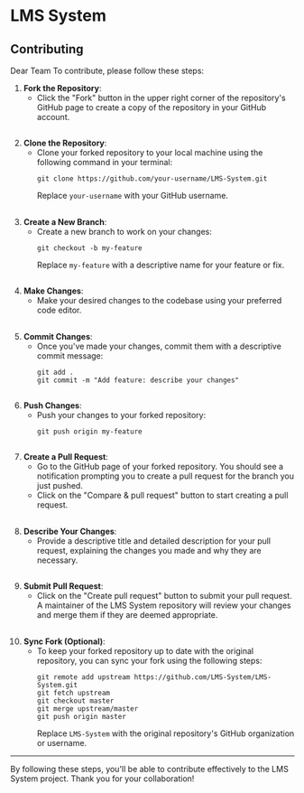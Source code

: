 # LMS System

## Contributing

Dear Team To contribute, please follow these steps:

  
1. **Fork the Repository**:
    - Click the "Fork" button in the upper right corner of the repository's GitHub page to create a copy of the repository in your GitHub account.

##

2. **Clone the Repository**:
    - Clone your forked repository to your local machine using the following command in your terminal:
      ```
      git clone https://github.com/your-username/LMS-System.git
      ```
      Replace `your-username` with your GitHub username.

##

3. **Create a New Branch**:
    - Create a new branch to work on your changes:
      ```
      git checkout -b my-feature
      ```
      Replace `my-feature` with a descriptive name for your feature or fix.

##

4. **Make Changes**:
    - Make your desired changes to the codebase using your preferred code editor.


##
5. **Commit Changes**:
    - Once you've made your changes, commit them with a descriptive commit message:
      ```
      git add .
      git commit -m "Add feature: describe your changes"
      ```

##

6. **Push Changes**:
    - Push your changes to your forked repository:
      ```
      git push origin my-feature
      ```

##

7. **Create a Pull Request**:
    - Go to the GitHub page of your forked repository. You should see a notification prompting you to create a pull request for the branch you just pushed.
    - Click on the "Compare & pull request" button to start creating a pull request.

##

8. **Describe Your Changes**:
    - Provide a descriptive title and detailed description for your pull request, explaining the changes you made and why they are necessary.

##

9. **Submit Pull Request**:
    - Click on the "Create pull request" button to submit your pull request. A maintainer of the LMS System repository will review your changes and merge them if they are deemed appropriate.

##

10. **Sync Fork (Optional)**:
    - To keep your forked repository up to date with the original repository, you can sync your fork using the following steps:
      ```
      git remote add upstream https://github.com/LMS-System/LMS-System.git
      git fetch upstream
      git checkout master
      git merge upstream/master
      git push origin master
      ```
      Replace `LMS-System` with the original repository's GitHub organization or username.

---

By following these steps, you'll be able to contribute effectively to the LMS System project. Thank you for your collaboration!
